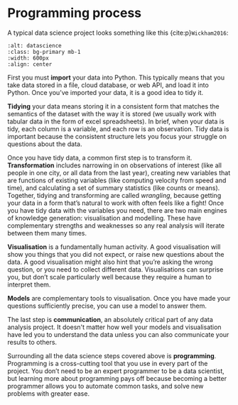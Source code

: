 # Programming process

 A typical data science project looks something like this {cite:p}`Wickham2016`:

 ```{image} ../_static/img/process.png
:alt: datascience
:class: bg-primary mb-1
:width: 600px
:align: center
```

First you must **import** your data into Python. This typically means that you take data stored in a file, cloud database, or web API, and load it into Python.
Once you’ve imported your data, it is a good idea to tidy it.

**Tidying** your data means storing it in a consistent form that matches the semantics of the dataset with the way it is stored (we usually work with tabular data in the form of excel spreadsheets). In brief, when your data is tidy, each column is a variable, and each row is an observation. Tidy data is important because the consistent structure lets you focus your struggle on questions about the data.

Once you have tidy data, a common first step is to transform it. **Transformation** includes narrowing in on observations of interest (like all people in one city, or all data from the last year), creating new variables that are functions of existing variables (like computing velocity from speed and time), and calculating a set of summary statistics (like counts or means). Together, tidying and transforming are called *wrangling*, because getting your data in a form that’s natural to work with often feels like a fight! Once you have tidy data with the variables you need, there are two main engines of knowledge generation: visualisation and modelling. These have complementary strengths and weaknesses so any real analysis will iterate between them many times. 

**Visualisation** is a fundamentally human activity. A good visualisation will show you things that you did not expect, or raise new questions about the data. A good visualisation might also hint that you’re asking the wrong question, or you need to collect different data. Visualisations can surprise you, but don’t scale particularly well because they require a human to interpret them.

**Models** are complementary tools to visualisation. Once you have made your questions sufficiently precise, you can use a model to answer them. 

The last step is **communication**, an absolutely critical part of any data analysis project. It doesn't matter how well your models and visualisation have led you to understand the data unless you can also communicate your results to others.

Surrounding all the data science steps covered above is **programming**. Programming is a cross-cutting tool that you use in every part of the project. You don’t need to be an expert programmer to be a data scientist, but learning more about programming pays off because becoming a better programmer allows you to automate
common tasks, and solve new problems with greater ease.